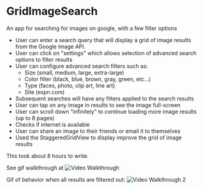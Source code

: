 # GridImageSearch

An app for searching for images on google, with a few filter options

- User can enter a search query that will display a grid of image results from the Google Image API.
- User can click on "settings" which allows selection of advanced search options to filter results
- User can configure advanced search filters such as:
  - Size (small, medium, large, extra-large)
  - Color filter (black, blue, brown, gray, green, etc...)
  - Type (faces, photo, clip art, line art)
  - Site (espn.com)
- Subsequent searches will have any filters applied to the search results
- User can tap on any image in results to see the image full-screen
- User can scroll down “infinitely” to continue loading more image results (up to 8 pages)
- Checks if internet is available
- User can share an image to their friends or email it to themselves
- Used the StaggeredGridView to display improve the grid of image results

This took about 8 hours to write. 

See gif walkthrough at ![Video Walkthrough](https://s3.amazonaws.com/uploads.hipchat.com/20599/752135/4hUD1ilHtxuSTGS/image_search_demo.gif)

Gif of behavior when all results are filtered out: ![Video Walkthrough 2](https://s3.amazonaws.com/uploads.hipchat.com/20599/752135/mvTeok9EACKZlrF/image_search_demo_no_results.gif)